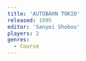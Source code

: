 ```yaml
---
title: 'AUTOBAHN TOKIO'
released: 1995
editor: 'Sanyei Shobou'
players: 2
genres:
  - Course
---
```


